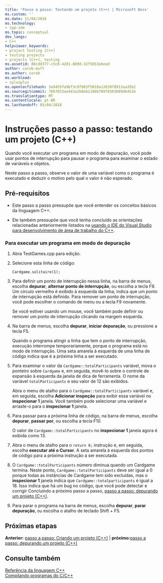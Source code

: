 ```yaml
---
title: 'Passo a passo: Testando um projeto (C++) | Microsoft Docs'
ms.custom: ''
ms.date: 11/04/2016
ms.technology:
- cpp-ide
ms.topic: conceptual
dev_langs:
- C++
helpviewer_keywords:
- project testing [C++]
- testing projects
- projects [C++], testing
ms.assetid: 88cdd377-c5c8-4201-889d-32f5653ebead
author: corob-msft
ms.author: corob
ms.workload:
- cplusplus
ms.openlocfilehash: 3a9455fa9bf3c9f903f5018a1263978913aa35b2
ms.sourcegitcommit: 76b7653ae443a2b8eb1186b789f8503609d6453e
ms.translationtype: MT
ms.contentlocale: pt-BR
ms.lasthandoff: 05/04/2018
---
```

# <a name="walkthrough-testing-a-project-c"></a>Instruções passo a passo: testando um projeto (C++)
Quando você executar um programa em modo de depuração, você pode usar pontos de interrupção para pausar o programa para examinar o estado de variáveis e objetos.  
  
 Neste passo a passo, observe o valor de uma variável como o programa é executado e deduzir o motivo pelo qual o valor é não esperado.  
  
## <a name="prerequisites"></a>Pré-requisitos  
  
-   Este passo a passo pressupõe que você entender os conceitos básicos da linguagem C++.  
  
-   Ele também pressupõe que você tenha concluído as orientações relacionadas anteriormente listados na [usando o IDE do Visual Studio para desenvolvimento de área de trabalho do C++](../ide/using-the-visual-studio-ide-for-cpp-desktop-development.md).  
  
### <a name="to-run-a-program-in-debug-mode"></a>Para executar um programa em modo de depuração  
  
1.  Abra TestGames.cpp para edição.  
  
2.  Selecione esta linha de código:  
  
     `Cardgame.solitaire(1);`  
  
3.  Para definir um ponto de interrupção nessa linha, na barra de menus, escolha **depurar**, **alternar ponto de interrupção**, ou escolha a tecla F9. Um círculo vermelho é exibido à esquerda da linha; indica que um ponto de interrupção está definido. Para remover um ponto de interrupção, você pode escolher o comando de menu ou a tecla F9 novamente.  
  
     Se você estiver usando um mouse, você também pode definir ou remover um ponto de interrupção clicando na margem esquerda.  
  
4.  Na barra de menus, escolha **depurar**, **iniciar depuração**, ou pressione a tecla F5.  
  
     Quando o programa atingir a linha que tem o ponto de interrupção, execução interrompe temporariamente, porque o programa está no modo de interrupção. Uma seta amarela à esquerda de uma linha de código indica que é a próxima linha a ser executado.  
  
5.  Para examinar o valor da `Cardgame::totalParticipants` variável, mova o ponteiro sobre `Cardgame` e, em seguida, movê-lo sobre o controle de expansão à esquerda da janela de dica de ferramenta. O nome da variável `totalParticipants` e seu valor de 12 são exibidos.  
  
     Abra o menu de atalho para o `Cardgame::totalParticipants` variável e, em seguida, escolha **Adicionar inspeção** para exibir essa variável no **inspecionar 1** janela. Você também pode selecionar uma variável e arraste-o para o **inspecionar 1** janela.  
  
6.  Para passar para a próxima linha de código, na barra de menus, escolha **depurar**, **passar por**, ou escolha a tecla F10.  
  
     O valor de `Cardgame::totalParticipants` no **inspecionar 1** janela agora é exibida como 13.  
  
7.  Abra o menu de atalho para o `return 0;` instrução e, em seguida, escolha **executar até o Cursor**. A seta amarela à esquerda dos pontos de código para a próxima instrução a ser executada.  
  
8.  O `Cardgame::totalParticipants` número diminua quando um Cardgame termina. Neste ponto, `Cardgame::totalParticipants` deve ser igual a 0 porque todas as instâncias de Cardgame tem sido excluídas, mas o **inspecionar 1** janela indica que `Cardgame::totalparticipants` é igual a 18. Isso indica que há um bug no código, que você pode detectar e corrigir Concluindo a próximo passo a passo, [passo a passo: depurando um projeto (C++)](../ide/walkthrough-debugging-a-project-cpp.md).  
  
9. Para parar o programa na barra de menus, escolha **depurar**, **parar depuração**, ou escolha o atalho de teclado Shift + F5.  
  
## <a name="next-steps"></a>Próximas etapas  
 **Anterior:** [passo a passo: Criando um projeto (C++)](../ide/walkthrough-building-a-project-cpp.md) &#124; **próximo:**[passo a passo: depurando um projeto (C++)](../ide/walkthrough-debugging-a-project-cpp.md)  
  
## <a name="see-also"></a>Consulte também  
 [Referência da linguagem C++](../cpp/cpp-language-reference.md)   
 [Compilando programas do C/C++](../build/building-c-cpp-programs.md)